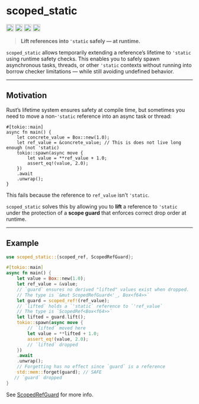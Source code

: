 # scoped_static

[<img alt="github" src="https://img.shields.io/badge/github-mcmah309/scoped_static-8da0cb?style=for-the-badge&labelColor=555555&logo=github" height="20">](https://github.com/mcmah309/scoped_static)
[<img alt="crates.io" src="https://img.shields.io/crates/v/scoped_static.svg?style=for-the-badge&color=fc8d62&logo=rust" height="20">](https://crates.io/crates/scoped_static)
[<img alt="docs.rs" src="https://img.shields.io/badge/docs.rs-scoped_static-66c2a5?style=for-the-badge&labelColor=555555&logo=docs.rs" height="20">](https://docs.rs/scoped_static)
[<img alt="test status" src="https://img.shields.io/github/actions/workflow/status/mcmah309/scoped_static/test.yml?branch=master&style=for-the-badge" height="20">](https://github.com/mcmah309/scoped_static/actions?query=branch%3Amaster)

> **Lift references into `'static` safely — at runtime.**

`scoped_static` allows temporarily extending a reference’s lifetime to `'static` using runtime safety checks.
This enables you to safely spawn asynchronous tasks, threads, or other `'static` contexts without running into borrow checker limitations — while still avoiding undefined behavior.

---

## Motivation

Rust’s lifetime system ensures safety at compile time, but sometimes you need to move a non-`'static` reference into an async task or thread:

```rust,ignore
#[tokio::main]
async fn main() {
    let concrete_value = Box::new(1.0);
    let ref_value = &concrete_value; // This is does not live long enough (not 'static)
    tokio::spawn(async move {
        let value = **ref_value + 1.0;
        assert_eq!(value, 2.0);
    })
    .await
    .unwrap();
}
```

This fails because the reference to `ref_value` isn’t `'static`.

`scoped_static` solves this by allowing you to **lift** a reference to `'static` under the protection of a **scope guard** that enforces correct drop order at runtime.

---

## Example

```rust
use scoped_static::{scoped_ref, ScopedRefGuard};

#[tokio::main]
async fn main() {
    let value = Box::new(1.0);
    let ref_value = &value;
    // `guard` ensures no derived "lifted" values exist when dropped.
    // The type is `&mut ScopedRefGuard<'_, Box<f64>>`
    let guard = scoped_ref!(ref_value);
    // `lifted` holds a `'static` reference to `'ref_value`
    // The type is `ScopedRef<Box<f64>>`
    let lifted = guard.lift();
    tokio::spawn(async move {
        // `lifted` moved here
        let value = **lifted + 1.0;
        assert_eq!(value, 2.0);
        // `lifted` dropped
    })
    .await
    .unwrap();
    // Forgetting has no effect since `guard` is a reference
    std::mem::forget(guard); // SAFE
   // `guard` dropped
}
```

See [ScopedRefGuard](https://docs.rs/scoped_static/latest/scoped_static/struct.ScopedRefGuard.html) for more info.